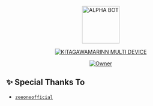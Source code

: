 <p align="center">
<img src="https://github.com/rakarmp/Sakura-MD/tree/master/gambar/sakura.png" alt="ALPHA BOT" width="100"/>

</p>
<p align="center">
<a href="#"><img title="KITAGAWAMARINN MULTI DEVICE" src="https://img.shields.io/badge/KITAGAWAMARINN MULTI DEVICE-green?colorA=%23ff0000&colorB=%23017e40&style=for-the-badge"></a>
</p>
<p align="center">
<a href="https://github.com/rakarmp/KitagawaBotz"><img title="Owner" src="https://img.shields.io/badge/Recode-Rakarmp-red.svg?style=for-the-badge&logo=github"></a>
</p>
</div>

## :sparkles: Special Thanks To

- [`zeeoneofficial`](https://github.com/zeeoneofficial)

